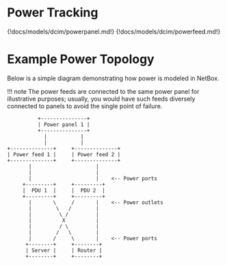 # Power Tracking

{!docs/models/dcim/powerpanel.md!}
{!docs/models/dcim/powerfeed.md!}

# Example Power Topology

Below is a simple diagram demonstrating how power is modeled in NetBox.

!!! note
    The power feeds are connected to the same power panel for illustrative purposes; usually, you would have such feeds diversely connected to panels to avoid the single point of failure.

```
          +---------------+
          | Power panel 1 |
          +---------------+
            |           |
            |           |
+--------------+     +--------------+
| Power feed 1 |     | Power feed 2 |
+--------------+     +--------------+
       |                     |
       |                     |
       |                     |    <-- Power ports
     +---------+     +---------+
     |  PDU 1  |     |  PDU 2  |
     +---------+     +---------+
       |       \     /       |    <-- Power outlets
       |        \   /        |
       |         \ /         |
       |          X          |
       |         / \         |
       |        /   \        |
       |       /     \       |    <-- Power ports
      +--------+     +--------+
      | Server |     | Router |
      +--------+     +--------+
```
